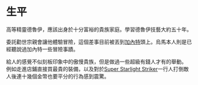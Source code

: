 <!-- TITLE: 烏馬 -->
<!-- SUBTITLE: 『嗨，很高興和你們一起冒險，呵呵呵。』 -->

# 生平
高等精靈德魯伊，應該出身於十分富裕的貴族家庭。學習德魯伊技藝大約五十年。

委託勸世宗親會讓他體驗冒險，這個差事目前被丟到[加內特](/角色/加內特)頭上。烏馬本人則是已經聽說過加內特一些冒險事蹟。

給人的感覺不似刻板印象中的傲慢貴族，但是做過一些超級有錢人才有的舉動。
例如走進店鋪直接買最貴的裝備，以及對於[Super Starlight Striker](/角色/列表#Super-Starlight-Striker)一行人打倒敵人後連十幾個金幣也要平分的行為感到震驚。

